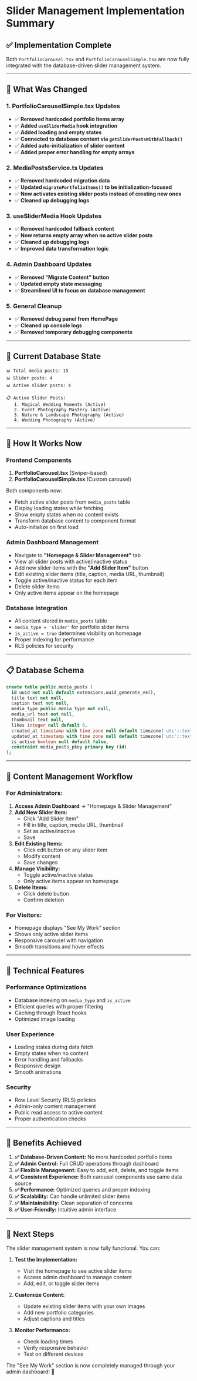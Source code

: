 # Slider Management Implementation Summary

## ✅ **Implementation Complete**

Both `PortfolioCarousel.tsx` and `PortfolioCarouselSimple.tsx` are now fully integrated with the database-driven slider management system.

---

## 🔄 **What Was Changed**

### **1. PortfolioCarouselSimple.tsx Updates**
- ✅ **Removed hardcoded portfolio items array**
- ✅ **Added `useSliderMedia` hook integration**
- ✅ **Added loading and empty states**
- ✅ **Connected to database content via `getSliderPostsWithFallback()`**
- ✅ **Added auto-initialization of slider content**
- ✅ **Added proper error handling for empty arrays**

### **2. MediaPostsService.ts Updates**
- ✅ **Removed hardcoded migration data**
- ✅ **Updated `migratePortfolioItems()` to be initialization-focused**
- ✅ **Now activates existing slider posts instead of creating new ones**
- ✅ **Cleaned up debugging logs**

### **3. useSliderMedia Hook Updates**
- ✅ **Removed hardcoded fallback content**
- ✅ **Now returns empty array when no active slider posts**
- ✅ **Cleaned up debugging logs**
- ✅ **Improved data transformation logic**

### **4. Admin Dashboard Updates**
- ✅ **Removed "Migrate Content" button**
- ✅ **Updated empty state messaging**
- ✅ **Streamlined UI to focus on database management**

### **5. General Cleanup**
- ✅ **Removed debug panel from HomePage**
- ✅ **Cleaned up console logs**
- ✅ **Removed temporary debugging components**

---

## 🎯 **Current Database State**

```
📊 Total media posts: 15
📊 Slider posts: 4
📊 Active slider posts: 4

📋 Active Slider Posts:
   1. Magical Wedding Moments (Active)
   2. Event Photography Mastery (Active)
   3. Nature & Landscape Photography (Active)
   4. Wedding Photography (Active)
```

---

## 🚀 **How It Works Now**

### **Frontend Components**
1. **PortfolioCarousel.tsx** (Swiper-based)
2. **PortfolioCarouselSimple.tsx** (Custom carousel)

Both components now:
- Fetch active slider posts from `media_posts` table
- Display loading states while fetching
- Show empty states when no content exists
- Transform database content to component format
- Auto-initialize on first load

### **Admin Dashboard Management**
- Navigate to **"Homepage & Slider Management"** tab
- View all slider posts with active/inactive status
- Add new slider items with the **"Add Slider Item"** button
- Edit existing slider items (title, caption, media URL, thumbnail)
- Toggle active/inactive status for each item
- Delete slider items
- Only active items appear on the homepage

### **Database Integration**
- All content stored in `media_posts` table
- `media_type = 'slider'` for portfolio slider items
- `is_active = true` determines visibility on homepage
- Proper indexing for performance
- RLS policies for security

---

## 📋 **Database Schema**

```sql
create table public.media_posts (
  id uuid not null default extensions.uuid_generate_v4(),
  title text not null,
  caption text not null,
  media_type public.media_type not null,
  media_url text not null,
  thumbnail text null,
  likes integer null default 0,
  created_at timestamp with time zone null default timezone('utc'::text, now()),
  updated_at timestamp with time zone null default timezone('utc'::text, now()),
  is_active boolean null default false,
  constraint media_posts_pkey primary key (id)
);
```

---

## 🎨 **Content Management Workflow**

### **For Administrators:**
1. **Access Admin Dashboard** → "Homepage & Slider Management"
2. **Add New Slider Item:**
   - Click "Add Slider Item"
   - Fill in title, caption, media URL, thumbnail
   - Set as active/inactive
   - Save
3. **Edit Existing Items:**
   - Click edit button on any slider item
   - Modify content
   - Save changes
4. **Manage Visibility:**
   - Toggle active/inactive status
   - Only active items appear on homepage
5. **Delete Items:**
   - Click delete button
   - Confirm deletion

### **For Visitors:**
- Homepage displays "See My Work" section
- Shows only active slider items
- Responsive carousel with navigation
- Smooth transitions and hover effects

---

## 🔧 **Technical Features**

### **Performance Optimizations**
- Database indexing on `media_type` and `is_active`
- Efficient queries with proper filtering
- Caching through React hooks
- Optimized image loading

### **User Experience**
- Loading states during data fetch
- Empty states when no content
- Error handling and fallbacks
- Responsive design
- Smooth animations

### **Security**
- Row Level Security (RLS) policies
- Admin-only content management
- Public read access to active content
- Proper authentication checks

---

## 🎉 **Benefits Achieved**

1. **✅ Database-Driven Content:** No more hardcoded portfolio items
2. **✅ Admin Control:** Full CRUD operations through dashboard
3. **✅ Flexible Management:** Easy to add, edit, delete, and toggle items
4. **✅ Consistent Experience:** Both carousel components use same data source
5. **✅ Performance:** Optimized queries and proper indexing
6. **✅ Scalability:** Can handle unlimited slider items
7. **✅ Maintainability:** Clean separation of concerns
8. **✅ User-Friendly:** Intuitive admin interface

---

## 🚀 **Next Steps**

The slider management system is now fully functional. You can:

1. **Test the Implementation:**
   - Visit the homepage to see active slider items
   - Access admin dashboard to manage content
   - Add, edit, or toggle slider items

2. **Customize Content:**
   - Update existing slider items with your own images
   - Add new portfolio categories
   - Adjust captions and titles

3. **Monitor Performance:**
   - Check loading times
   - Verify responsive behavior
   - Test on different devices

The "See My Work" section is now completely managed through your admin dashboard! 🎊